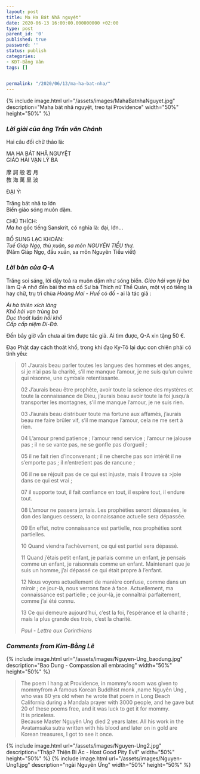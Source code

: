 ```yaml
---
layout: post
title: Ma Ha Bát Nhã nguyệt"
date: 2020-06-13 16:00:00.000000000 +02:00
type: post
parent_id: '0'
published: true
password: ''
status: publish
categories:
- KĐT-Bằng Vân
tags: []

  
permalink: "/2020/06/13/ma-ha-bat-nha/"
---
```


{% 
   include image.html url="/assets/images/MahaBatnhaNguyet.jpg"
                      description="Maha bát nhã nguyệt, treo tại Providence"
                      width="50%"
                      height="50%"
%}

### ***Lời giải của ông Trần văn Chánh***

Hai câu đối chữ thảo là: 

MA HA BÁT NHÃ NGUYỆT  
GIÁO HẢI VẠN LÝ BA 

摩 訶 般 若 月  
教 海 萬 里 波

ĐẠI Ý: 

Trăng bát nhã to lớn  
Biển giáo sóng muôn dặm.  

CHÚ THÍCH:   
*Ma ha* gốc tiếng Sanskrit, có nghĩa là: đại, lớn... 

BỔ SUNG LẠC KHOẢN:  
*Tuế Giáp Ngọ, thủ xuân, sa môn NGUYÊN TIỀU thư.*  
(Năm Giáp Ngọ, đầu xuân, sa môn Nguyên Tiều viết)

### ***Lời bàn của Q-A***

Trăng soi sáng, lời dậy toả ra muôn dặm như sóng biển.
*Giáo hải vạn lý ba* làm Q-A nhớ đến bài thơ mà cố Sư bà Thích nữ Thể Quán, một vị có tiếng là hay chữ, trụ trì chùa *Hoàng Mai - Huế* có đố - ai là tác giả :

*Ái hà thiên xích lãng*   
*Khổ hải vạn trùng ba*   
*Dục thoát luân hồi khổ*   
*Cấp cấp niệm Di-Đà.*

Đến bây giờ vẫn chưa ai tìm được tác giả.
Ai tìm được, Q-A xin tặng 50 €.

Đạo Phật day cách thoát khổ, trong khi đạo Ky-Tô lại dục con chiên phải có tình yêu:

>01 J’aurais beau parler toutes les langues des hommes et des anges,
>si je n’ai pas la charité, s’il me manque l’amour, je ne suis
>qu’un cuivre qui résonne, une cymbale retentissante.
>
>02    J’aurais beau être prophète, avoir toute la science des
>mystères et toute la connaissance de Dieu, j’aurais beau avoir
>toute la foi jusqu’à transporter les montagnes, s’il me manque
>l’amour, je ne suis rien.
>
>03 J’aurais beau distribuer toute ma fortune aux affamés, j’aurais
>beau me faire brûler vif, s’il me manque l’amour, cela ne me sert
>à rien.
>
>04 L’amour prend patience ; l’amour rend service ; l’amour ne
>jalouse pas ; il ne se vante pas, ne se gonfle pas d’orgueil ;
>
>05 il ne fait rien d’inconvenant ; il ne cherche pas son intérêt
>il ne s’emporte pas ; il n’entretient pas de rancune ;
>
>06 il ne se réjouit pas de ce qui est injuste, mais il trouve sa >joie dans ce qui est vrai ;
>
>07 il supporte tout, il fait confiance en tout, il espère tout, il
>endure tout.
>
>08 L’amour ne passera jamais. Les prophéties seront dépassées, le
>don des langues cessera, la connaissance actuelle sera dépassée.
>
>09 En effet, notre connaissance est partielle, nos prophéties sont
>partielles.
>
>10 Quand viendra l’achèvement, ce qui est partiel sera dépassé.
>
>11 Quand j’étais petit enfant, je parlais comme un enfant, je
>pensais comme un enfant, je raisonnais comme un enfant. Maintenant
>que je suis un homme, j’ai dépassé ce qui était propre à l’enfant.
>
>12 Nous voyons actuellement de manière confuse, comme dans un
>miroir ; ce jour-là, nous verrons face à face. Actuellement, ma
>connaissance est partielle ; ce jour-là, je connaîtrai
>parfaitement, comme j’ai été connu.
>
>13 Ce qui demeure aujourd’hui, c’est la foi, l’espérance et la
>charité ; mais la plus grande des trois, c’est la charité.
>
>*Paul - Lettre aux Corinthiens*
>

### ***Comments from Kim-Bằng Lê***
{% 
   include image.html url="/assets/images/Nguyen-Ung_baodung.jpg"
                      description="Bao Dung - Compassion all embracing"
                      width="50%"
                      height="50%"
%}

>The poem I hang at Providence, in mommy's room was given to
>mommyfrom A famous Korean Buddhist monk ,name Nguyên Úng , who
>was 80 yrs old when he wrote that poem in Long Beach California
>during a Mandala prayer with 3000 people, and he gave but 20 of
>these poems free, and it was luck to get it for mommy.  
>It is priceless.  
>Because Master Nguyên Ưng died 2 years later. All his work in the
>Avatamsaka  sutra written with his blood and later on in gold are
>Korean treasures, I got to see it once.
>
{% 
   include image.html url="/assets/images/Nguyen-Ung2.jpg"
                      description="Thập? Thiện Bi Ác - Host Good Pity Evil"
                      width="50%"
                      height="50%"
%}
{% 
   include image.html url="/assets/images/Nguyen-Ung1.jpg"
                      description="ngài Nguyên Ứng"
                      width="50%"
                      height="50%"
%}


